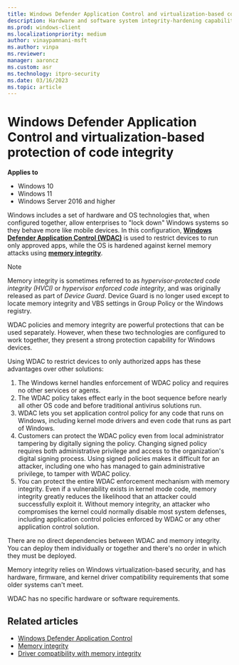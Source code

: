 ```yaml
---
title: Windows Defender Application Control and virtualization-based code integrity
description: Hardware and software system integrity-hardening capabilities that can be deployed separately or in combination with Windows Defender Application Control (WDAC).
ms.prod: windows-client
ms.localizationpriority: medium
author: vinaypamnani-msft
ms.author: vinpa
ms.reviewer:
manager: aaroncz
ms.custom: asr
ms.technology: itpro-security
ms.date: 03/16/2023
ms.topic: article
---
```


# Windows Defender Application Control and virtualization-based protection of code integrity

**Applies to**

- Windows 10
- Windows 11
- Windows Server 2016 and higher

Windows includes a set of hardware and OS technologies that, when configured together, allow enterprises to "lock down" Windows systems so they behave more like mobile devices. In this configuration, [**Windows Defender Application Control (WDAC)**](/windows/security/threat-protection/windows-defender-application-control/windows-defender-application-control) is used to restrict devices to run only approved apps, while the OS is hardened against kernel memory attacks using [**memory integrity**](../../hardware-security/enable-virtualization-based-protection-of-code-integrity.md).

> [!NOTE]
> Memory integrity is sometimes referred to as *hypervisor-protected code integrity (HVCI)* or *hypervisor enforced code integrity*, and was originally released as part of *Device Guard*. Device Guard is no longer used except to locate memory integrity and VBS settings in Group Policy or the Windows registry.

WDAC policies and memory integrity are powerful protections that can be used separately. However, when these two technologies are configured to work together, they present a strong protection capability for Windows devices.

Using WDAC to restrict devices to only authorized apps has these advantages over other solutions:

1. The Windows kernel handles enforcement of WDAC policy and requires no other services or agents.
2. The WDAC policy takes effect early in the boot sequence before nearly all other OS code and before traditional antivirus solutions run.
3. WDAC lets you set application control policy for any code that runs on Windows, including kernel mode drivers and even code that runs as part of Windows.
4. Customers can protect the WDAC policy even from local administrator tampering by digitally signing the policy. Changing signed policy requires both administrative privilege and access to the organization's digital signing process. Using signed policies makes it difficult for an attacker, including one who has managed to gain administrative privilege, to tamper with WDAC policy.
5. You can protect the entire WDAC enforcement mechanism with memory integrity. Even if a vulnerability exists in kernel mode code, memory integrity greatly reduces the likelihood that an attacker could successfully exploit it. Without memory integrity, an attacker who compromises the kernel could normally disable most system defenses, including application control policies enforced by WDAC or any other application control solution.

There are no direct dependencies between WDAC and memory integrity. You can deploy them individually or together and there's no order in which they must be deployed.

Memory integrity relies on Windows virtualization-based security, and has hardware, firmware, and kernel driver compatibility requirements that some older systems can't meet.

WDAC has no specific hardware or software requirements.

## Related articles

- [Windows Defender Application Control](windows-defender-application-control/wdac.md)
- [Memory integrity](../../hardware-security/enable-virtualization-based-protection-of-code-integrity.md)
- [Driver compatibility with memory integrity](https://techcommunity.microsoft.com/t5/windows-hardware-certification/driver-compatibility-with-device-guard-in-windows-10/ba-p/364865)
